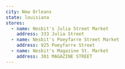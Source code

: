 ```yaml
---
city: New Orleans
state: louisiana
stores:
  - name: Nesbit's Julia Street Market
    address: 333 Julia Street
  - name: Nesbit's Poeyfarre Street Market
    address: 925 Poeyfarre Street
  - name: Nesbit's Magazine St. Market
    address: 301 MAGAZINE STREET
---
```

